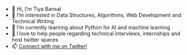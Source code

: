 - 👋 Hi, I’m Tiya Bansal
- 👀 I’m interested in Data Structures, Algorithms, Web Development and Technical Writing
- 🌱 I’m currently learning about Python for AI and machine learning
- 💞️ I love to help people regarding technical interviews, internships and host twitter spaces
- 📫 <a href="https://twitter.com/TiyaTwts">Connect with me on Twitter!</a>

<!---
Tiya0310/Tiya0310 is a ✨ special ✨ repository because its `README.md` (this file) appears on your GitHub profile.
You can click the Preview link to take a look at your changes.
--->
